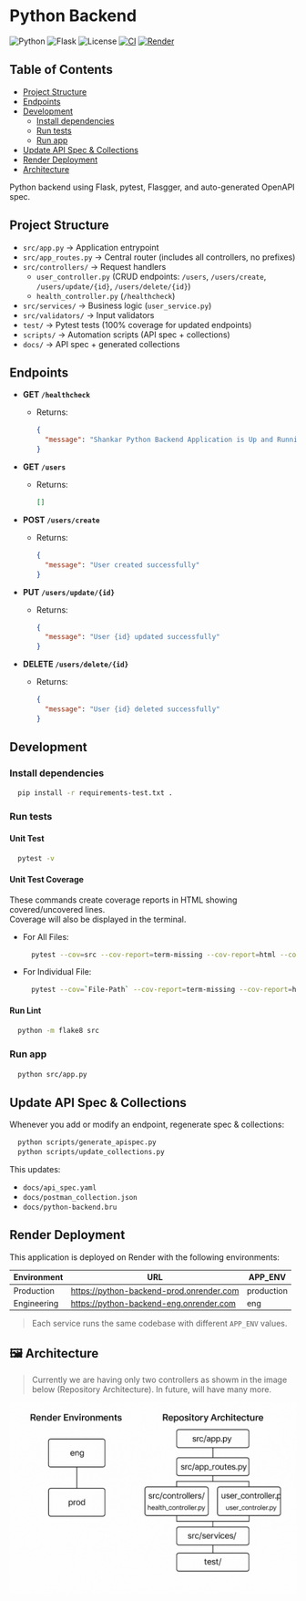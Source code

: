 # Python Backend

![Python](https://img.shields.io/badge/python-3.10+-blue.svg)
![Flask](https://img.shields.io/badge/flask-2.x-green.svg)
![License](https://img.shields.io/badge/license-MIT-yellow.svg)
[![CI](https://github.com/your-username/your-repo/actions/workflows/CI.yml/badge.svg)](https://github.com/your-username/your-repo/actions)
[![Render](https://img.shields.io/badge/deploy-Render-blueviolet)](https://render.com)

## Table of Contents

- [Project Structure](-#project-structure)
- [Endpoints](-#endpoints)
- [Development](-#development)
  - [Install dependencies](-#install-dependencies)
  - [Run tests](-#run-tests)
  - [Run app](-#run-app)
- [Update API Spec & Collections](-#update-api-spec-&-collections)
- [Render Deployment](-#render-deployment)
- [Architecture](-#architecture)

Python backend using Flask, pytest, Flasgger, and auto-generated OpenAPI spec.

## Project Structure

- `src/app.py` → Application entrypoint
- `src/app_routes.py` → Central router (includes all controllers, no prefixes)
- `src/controllers/` → Request handlers  
  - `user_controller.py` (CRUD endpoints: `/users`, `/users/create`, `/users/update/{id}`, `/users/delete/{id}`)  
  - `health_controller.py` (`/healthcheck`)  
- `src/services/` → Business logic (`user_service.py`)
- `src/validators/` → Input validators
- `test/` → Pytest tests (100% coverage for updated endpoints)
- `scripts/` → Automation scripts (API spec + collections)
- `docs/` → API spec + generated collections

## Endpoints

- **GET `/healthcheck`**
  - Returns:
    ```json
    {
      "message": "Shankar Python Backend Application is Up and Running successfully"
    }
    ```

- **GET `/users`**
  - Returns:
    ```json
    []
    ```

- **POST `/users/create`**
  - Returns:
    ```json
    {
      "message": "User created successfully"
    }
    ```

- **PUT `/users/update/{id}`**
  - Returns:
    ```json
    {
      "message": "User {id} updated successfully"
    }
    ```

- **DELETE `/users/delete/{id}`**
  - Returns:
    ```json
    {
      "message": "User {id} deleted successfully"
    }
    ```

## Development

### Install dependencies

```bash
  pip install -r requirements-test.txt .
```

### Run tests

#### Unit Test

```bash
  pytest -v
```

#### Unit Test Coverage

These commands create coverage reports in HTML showing covered/uncovered lines.  
Coverage will also be displayed in the terminal.

- For All Files:
  ```bash
    pytest --cov=src --cov-report=term-missing --cov-report=html --cov-report=annotate:coverage/annotate
  ```
- For Individual File:
  ```bash
    pytest --cov=`File-Path` --cov-report=term-missing --cov-report=html:coverage/html --cov-report=annotate:coverage/annotate
  ```

#### Run Lint

```bash
  python -m flake8 src
```

### Run app

```bash
  python src/app.py
```

## Update API Spec & Collections

Whenever you add or modify an endpoint, regenerate spec & collections:

```bash
  python scripts/generate_apispec.py
  python scripts/update_collections.py
```

This updates:

- `docs/api_spec.yaml`
- `docs/postman_collection.json`
- `docs/python-backend.bru`

## Render Deployment

This application is deployed on Render with the following environments:

| Environment | URL                                        | APP_ENV    |
| ----------- | ------------------------------------------ | ---------- |
| Production  | <https://python-backend-prod.onrender.com> | production |
| Engineering | <https://python-backend-eng.onrender.com>  | eng        |

> Each service runs the same codebase with different `APP_ENV` values.

## 🖼 Architecture

> Currently we are having only two controllers as showm in the image below (Repository Architecture). In future, will have many more.

![Architecture Diagram](./architecture.png)
